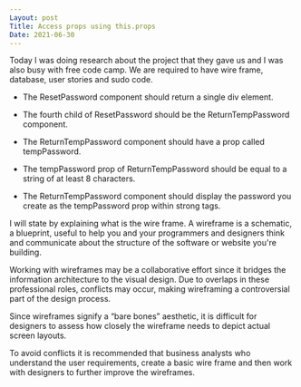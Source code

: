 ```yaml
---
Layout: post
Title: Access props using this.props
Date: 2021-06-30
---
```


Today I was doing research about the project that they gave us and I was also busy with free code camp. We are required to have wire frame, database, user stories and sudo code.

- The ResetPassword component should return a single div element.

- The fourth child of ResetPassword should be the ReturnTempPassword component.

- The ReturnTempPassword component should have a prop called tempPassword.

- The tempPassword prop of ReturnTempPassword should be equal to a string of at least 8 characters.

- The ReturnTempPassword component should display the password you create as the tempPassword prop within strong tags.

<ReturnTempPassword tempPassword="xxxxxxxx" />

I will state by explaining what is the wire frame.
A wireframe is a schematic, a blueprint, useful to help you and your programmers and designers think and communicate about the structure of the software or website you're building.

Working with wireframes may be a collaborative effort since it bridges the information architecture to the visual design. Due to overlaps in these professional roles, conflicts may occur, making wireframing a controversial part of the design process.

Since wireframes signify a “bare bones” aesthetic, it is difficult for designers to assess how closely the wireframe needs to depict actual screen layouts.

To avoid conflicts it is recommended that business analysts who understand the user requirements, create a basic wire frame and then work with designers to further improve the wireframes.
